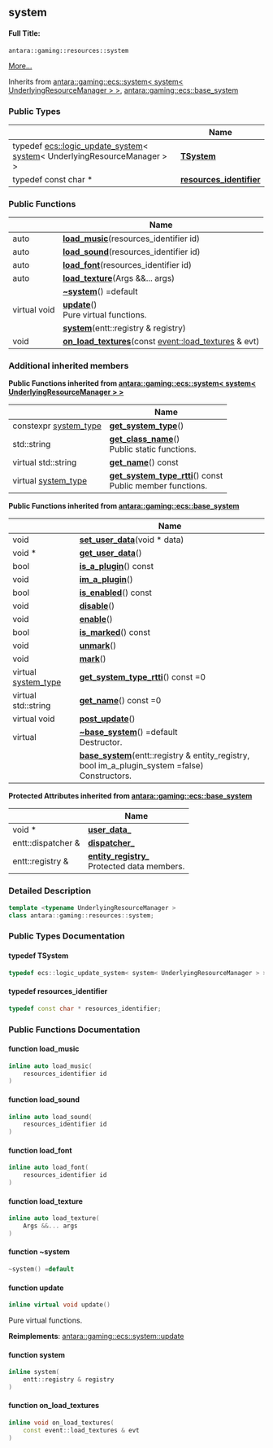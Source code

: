 

## system

#### Full Title:
```
antara::gaming::resources::system
```




 [More...](#detailed-description)




Inherits from [antara::gaming::ecs::system< system< UnderlyingResourceManager > >](Classes/classantara_1_1gaming_1_1ecs_1_1system.md), [antara::gaming::ecs::base_system](Classes/classantara_1_1gaming_1_1ecs_1_1base__system.md)





### Public Types

|                | Name           |
| -------------- | -------------- |
| typedef [ecs::logic_update_system](Namespaces/namespaceantara_1_1gaming_1_1ecs.md#typedef-logic_update_system)< [system](Classes/classantara_1_1gaming_1_1resources_1_1system.md)< UnderlyingResourceManager > > | **[TSystem](Classes/classantara_1_1gaming_1_1resources_1_1system.md#typedef-tsystem)**  |
| typedef const char * | **[resources_identifier](Classes/classantara_1_1gaming_1_1resources_1_1system.md#typedef-resources_identifier)**  |


### Public Functions

|                | Name           |
| -------------- | -------------- |
| auto | **[load_music](Classes/classantara_1_1gaming_1_1resources_1_1system.md#function-load_music)**(resources_identifier id)  |
| auto | **[load_sound](Classes/classantara_1_1gaming_1_1resources_1_1system.md#function-load_sound)**(resources_identifier id)  |
| auto | **[load_font](Classes/classantara_1_1gaming_1_1resources_1_1system.md#function-load_font)**(resources_identifier id)  |
| auto | **[load_texture](Classes/classantara_1_1gaming_1_1resources_1_1system.md#function-load_texture)**(Args &&... args)  |
|  | **[~system](Classes/classantara_1_1gaming_1_1resources_1_1system.md#function-~system)**() =default  |
| virtual void | **[update](Classes/classantara_1_1gaming_1_1resources_1_1system.md#function-update)**() <br>Pure virtual functions.  |
|  | **[system](Classes/classantara_1_1gaming_1_1resources_1_1system.md#function-system)**(entt::registry & registry)  |
| void | **[on_load_textures](Classes/classantara_1_1gaming_1_1resources_1_1system.md#function-on_load_textures)**(const [event::load_textures](Classes/structantara_1_1gaming_1_1event_1_1load__textures.md) & evt)  |







### Additional inherited members






**Public Functions inherited from [antara::gaming::ecs::system< system< UnderlyingResourceManager > >](Classes/classantara_1_1gaming_1_1ecs_1_1system.md)**

|                | Name           |
| -------------- | -------------- |
| constexpr [system_type](Namespaces/namespaceantara_1_1gaming_1_1ecs.md#enum-system_type) | **[get_system_type](Classes/classantara_1_1gaming_1_1ecs_1_1system.md#function-get_system_type)**()  |
| std::string | **[get_class_name](Classes/classantara_1_1gaming_1_1ecs_1_1system.md#function-get_class_name)**() <br>Public static functions.  |
| virtual std::string | **[get_name](Classes/classantara_1_1gaming_1_1ecs_1_1system.md#function-get_name)**() const  |
| virtual [system_type](Namespaces/namespaceantara_1_1gaming_1_1ecs.md#enum-system_type) | **[get_system_type_rtti](Classes/classantara_1_1gaming_1_1ecs_1_1system.md#function-get_system_type_rtti)**() const <br>Public member functions.  |









**Public Functions inherited from [antara::gaming::ecs::base_system](Classes/classantara_1_1gaming_1_1ecs_1_1base__system.md)**

|                | Name           |
| -------------- | -------------- |
| void | **[set_user_data](Classes/classantara_1_1gaming_1_1ecs_1_1base__system.md#function-set_user_data)**(void * data)  |
| void * | **[get_user_data](Classes/classantara_1_1gaming_1_1ecs_1_1base__system.md#function-get_user_data)**()  |
| bool | **[is_a_plugin](Classes/classantara_1_1gaming_1_1ecs_1_1base__system.md#function-is_a_plugin)**() const  |
| void | **[im_a_plugin](Classes/classantara_1_1gaming_1_1ecs_1_1base__system.md#function-im_a_plugin)**()  |
| bool | **[is_enabled](Classes/classantara_1_1gaming_1_1ecs_1_1base__system.md#function-is_enabled)**() const  |
| void | **[disable](Classes/classantara_1_1gaming_1_1ecs_1_1base__system.md#function-disable)**()  |
| void | **[enable](Classes/classantara_1_1gaming_1_1ecs_1_1base__system.md#function-enable)**()  |
| bool | **[is_marked](Classes/classantara_1_1gaming_1_1ecs_1_1base__system.md#function-is_marked)**() const  |
| void | **[unmark](Classes/classantara_1_1gaming_1_1ecs_1_1base__system.md#function-unmark)**()  |
| void | **[mark](Classes/classantara_1_1gaming_1_1ecs_1_1base__system.md#function-mark)**()  |
| virtual [system_type](Namespaces/namespaceantara_1_1gaming_1_1ecs.md#enum-system_type) | **[get_system_type_rtti](Classes/classantara_1_1gaming_1_1ecs_1_1base__system.md#function-get_system_type_rtti)**() const =0  |
| virtual std::string | **[get_name](Classes/classantara_1_1gaming_1_1ecs_1_1base__system.md#function-get_name)**() const =0  |
| virtual void | **[post_update](Classes/classantara_1_1gaming_1_1ecs_1_1base__system.md#function-post_update)**()  |
| virtual  | **[~base_system](Classes/classantara_1_1gaming_1_1ecs_1_1base__system.md#function-~base_system)**() =default <br>Destructor.  |
|  | **[base_system](Classes/classantara_1_1gaming_1_1ecs_1_1base__system.md#function-base_system)**(entt::registry & entity_registry, bool im_a_plugin_system =false) <br>Constructors.  |



**Protected Attributes inherited from [antara::gaming::ecs::base_system](Classes/classantara_1_1gaming_1_1ecs_1_1base__system.md)**

|                | Name           |
| -------------- | -------------- |
| void * | **[user_data_](Classes/classantara_1_1gaming_1_1ecs_1_1base__system.md#variable-user_data_)**  |
| entt::dispatcher & | **[dispatcher_](Classes/classantara_1_1gaming_1_1ecs_1_1base__system.md#variable-dispatcher_)**  |
| entt::registry & | **[entity_registry_](Classes/classantara_1_1gaming_1_1ecs_1_1base__system.md#variable-entity_registry_)** <br>Protected data members.  |




### Detailed Description

```cpp
template <typename UnderlyingResourceManager >
class antara::gaming::resources::system;
```





























### Public Types Documentation

#### typedef TSystem

```cpp
typedef ecs::logic_update_system< system< UnderlyingResourceManager > > TSystem;
```




























#### typedef resources_identifier

```cpp
typedef const char * resources_identifier;
```






























### Public Functions Documentation

#### function load_music

```cpp
inline auto load_music(
    resources_identifier id
)
```




























#### function load_sound

```cpp
inline auto load_sound(
    resources_identifier id
)
```




























#### function load_font

```cpp
inline auto load_font(
    resources_identifier id
)
```




























#### function load_texture

```cpp
inline auto load_texture(
    Args &&... args
)
```




























#### function ~system

```cpp
~system() =default
```




























#### function update

```cpp
inline virtual void update()
```

Pure virtual functions. 
























**Reimplements**: [antara::gaming::ecs::system::update](Classes/classantara_1_1gaming_1_1ecs_1_1system.md#function-update)




#### function system

```cpp
inline system(
    entt::registry & registry
)
```




























#### function on_load_textures

```cpp
inline void on_load_textures(
    const event::load_textures & evt
)
```









































